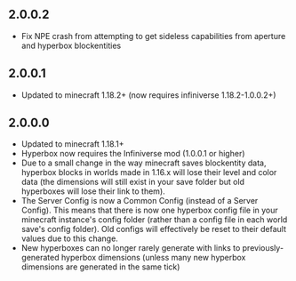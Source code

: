 ## 2.0.0.2
* Fix NPE crash from attempting to get sideless capabilities from aperture and hyperbox blockentities

## 2.0.0.1
* Updated to minecraft 1.18.2+ (now requires infiniverse 1.18.2-1.0.0.2+)

## 2.0.0.0
* Updated to minecraft 1.18.1+
* Hyperbox now requires the Infiniverse mod (1.0.0.1 or higher)
* Due to a small change in the way minecraft saves blockentity data, hyperbox blocks in worlds made in 1.16.x will lose their level and color data (the dimensions will still exist in your save folder but old hyperboxes will lose their link to them).
* The Server Config is now a Common Config (instead of a Server Config). This means that there is now one hyperbox config file in your minecraft instance's config folder (rather than a config file in each world save's config folder). Old configs will effectively be reset to their default values due to this change.
* New hyperboxes can no longer rarely generate with links to previously-generated hyperbox dimensions (unless many new hyperbox dimensions are generated in the same tick)
